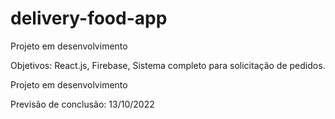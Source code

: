 # delivery-food-app

Projeto em desenvolvimento

Objetivos: React.js, Firebase, Sistema completo para solicitação de pedidos.

Projeto em desenvolvimento

Previsão de conclusão: 13/10/2022
